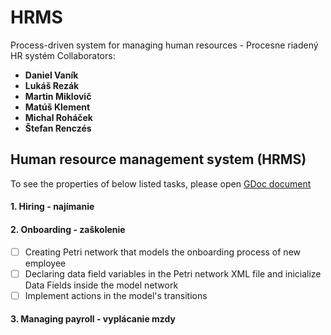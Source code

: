 # HRMS
Process-driven system for managing human resources - Procesne riadený HR systém
Collaborators:
   - __Daniel Vaník__
   - __Lukáš Rezák__
   - __Martin Miklovič__
   - __Matúš Klement__
   - __Michal Roháček__
   - __Štefan Renczés__
## Human resource management system (HRMS)
To see the properties of below listed tasks, please open [GDoc document](https://docs.google.com/document/d/14yub62YSiGZCpk55JmFUyoD_oSZPqhp3zNHsHkR1veI/edit#)
#### 1. Hiring - najímanie
#### 2. Onboarding - zaškolenie
   - [ ] Creating Petri network that models the onboarding process of new employee
   - [ ] Declaring data field variables in the Petri network XML file and inicialize 
         Data Fields inside the model network
   - [ ] Implement actions in the model's transitions
#### 3. Managing payroll - vyplácanie mzdy
